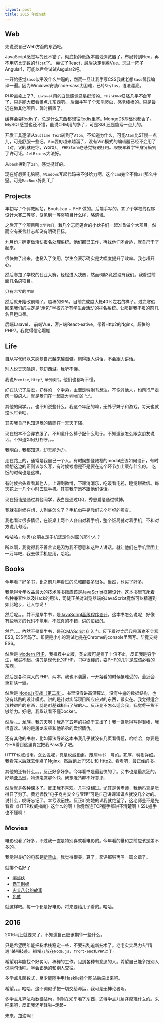 ```yaml
---
layout: post
title: 2015 年度总结
---
```


## Web

先说说自己Web方面的东西吧。

JavaScript感觉写的还不错了。彻底扔掉低版本脑残浏览器了。布局转到Flex，再不用坑比无数的`float`了。
尝试了React，最后决定倒腾Vue。玩过一阵子Angular1，可能以后会试试Angular2吧。

一开始感觉`Sass`似乎没什么牛逼的，然而一旦让我手写CSS我就老想`Sass`替我编译一遍。因为Windows安装node-sass太困难，已转`Stylus`，语法漂亮。

PHP直接上了7，`Laravel`用的自我感觉还是挺溜的。`ThinkPHP`已经几乎不会写了，只是能大概看懂点儿东西吧。
后面手写了个知乎爬虫，感觉棒棒的。只是最近在做其他项目，暂时搁置了。

缓存会耍Redis了，总是什么东西都想往Redis里塞。MongoDB基础也都会了。MySQL感觉也还不错，虽说ORM用的多了，可是SQL还是能写一点儿的。

开发工具逐渐从`Sublime Text`转到了`Atom`。不知道为什么，可能`Atom`比ST慢一点儿，可是舒服一些吧。`Vim`耍的越来越溜了，没有Vim模式的编辑器已经不会用了（对，说的就是你，Word）。
`PHPStorm`也感觉特别好用。顺便靠着学生身份搞到了许可证。`JetBrains`大法好。

从`bash`换到了`zsh`，感觉挺好的。

现在好想买电脑啊。`Windows`写起代码来不够给力啊。这个`cmd`完全不像`zsh`那么牛逼。可是`MacBook`好贵 T_T

## Projects

年初写了个评教网站，Bootstrap + PHP 做的。后端手写的。拿了个学校的程序设计大赛二等奖，没见到一等奖项目什么样，略遗憾。

之后开了个项目叫`大学狗们`，和几个志同道合的小伙子们一起准备做个大项目。然而空有豪言壮志却没有明确目标。

九月份才确定做活动报名处理系统。他们都已工作，再找他们不合适，就自己干了起来。

很快做了出来，也投入了使用。学生会表示确实是大幅度提升了效率。我也超开心。

然后参加了学校的创业大赛，轻松进入决赛，然而6选3竟然没有我们。我看过前面几名的项目。

只有大写的`不服`

然后就开始改前端了。超棒的SPA，目前完成度大概40%左右的样子。过完寒假回来我们的决定是"承包"学校的所有学生会活动的报名系统。让那群我不服的前几名目瞪口呆。

后端Laravel， 前端Vue，客户端React-native，带着Http2的Nginx，超快的PHP7。我觉得信心爆棚

## Life

自从写代码以来感觉自己越来越孤僻。懒得跟人讲话，不会跟人讲话。

别人说天天酷跑，梦幻西游。我听不懂。

我说`Promise`, `Http2`, `单例模式`。他们也都听不懂。

好在认识了启宏，好棒的一个学弟，主要是特别有想法。不像其他人，如同行尸走肉一般的人。就是我们在一起做`大学狗们`的 ^_^。

其他的同学。。。也不知说些什么。我这个年纪的嘛，无外乎妹子和游戏。每天也就这么过着吧。

其实我自己也知道我的情商在一天天下降。

现在根本不会穿衣服了，不知道什么裤子配什么鞋子。不知道该怎么跟女朋友说话。不知道如何打招呼。。。

我明白，我都知道。却无能为力。

走在路上的，通常是我自己一个人。有时候想登陆框的modal应该如何设计，有时候想这边的正则该怎么写，有时候考虑是不是要在这个环节加上缓存什么的。
吃饭的时候也是这样。

有时候抬头看看其他人。上课刷微博，下课消消乐，吃饭看电视，睡觉聊微信。每天花上十几个小时去玩手机。其实我宁愿不跟他们讲话。

现在搭讪是通过其他同学，表白是通过QQ，秀恩爱是通过微博。

我就有时候在想，人到底怎么了？手机似乎是我们这个年纪的所有。

我也看过很多情侣，在饭桌上两个人各自对着手机，整个饭局就对着手机，不和对方说几句话。

哈哈哈，你男/女朋友是手机还是你对面的那个人？

所以啊，我觉得我不善言谈是因为我不愿意和这种人讲话。就让他们在手机里困上一万年吧，我去做手机应用，哈哈。

## Books

今年看了好多书，比之前几年看过的总和都要多很多。当然，也买了好多。

我觉得今年收益最大的技术类书籍应该是[JavaScript框架设计](http://www.amazon.cn/JavaScript%E6%A1%86%E6%9E%B6%E8%AE%BE%E8%AE%A1-%E5%8F%B8%E5%BE%92%E6%AD%A3%E7%BE%8E/dp/B00JD96R2Y/ref=sr_1_1?ie=UTF8&qid=1451570486&sr=8-1&keywords=javascript+%E6%A1%86%E6%9E%B6%E8%AE%BE%E8%AE%A1)。这本书里充斥着各种兼容性以及Hack的用法，司徒正美对浏览器端的JavaScript竟然可以精通到如此地步，让人惊叹！

然后呢。。。并不是犀牛书，是[JavaScript高级程序设计](http://www.amazon.cn/JavaScript%E9%AB%98%E7%BA%A7%E7%A8%8B%E5%BA%8F%E8%AE%BE%E8%AE%A1-%E6%B3%BD%E5%8D%A1%E6%96%AF/dp/B007OQQVMY/ref=sr_1_1?ie=UTF8&qid=1451570615&sr=8-1&keywords=javascript+%E9%AB%98%E7%BA%A7%E7%A8%8B%E5%BA%8F%E8%AE%BE%E8%AE%A1)。这本书怎么说呢，好像有些地方的代码不能用，不过真的不错，讲的蛮细的。

然后。。。依然不是犀牛书，是[ECMAScript 6 入门](http://es6.ruanyifeng.com/#docs/intro)。反正看过之后我是再也不会写ES3, ES5代码了。即便是小小的测试也是在Chrome的console里面写。毕竟支持ES6。

然后是 [Modern PHP](http://www.amazon.cn/Modern-PHP-%E4%B9%94%E5%B8%8C%C2%B7%E6%B4%9B%E5%85%8B%E5%93%88%E7%89%B9/dp/B016MGW5G2/ref=sr_1_1?ie=UTF8&qid=1451570806&sr=8-1&keywords=modern+php)，我推荐中文版，英文版可是贵了十倍不止，反正我是穷学生，我买不起。讲的是现代化的PHP，书中很棒的，耍PHP的几乎是应该必看的东西。

然后是各种深入的PHP，两本。我也不装逼，一开始看的时候挺难受的。最近会重新读一遍。

然后是 [Node.js实战（第二季）](http://www.amazon.cn/Node-js%E5%AE%9E%E6%88%98-%E5%90%B4%E4%B8%AD%E9%AA%85/dp/B015RNAU5E/ref=sr_1_3?ie=UTF8&qid=1451571015&sr=8-3&keywords=node.js%E5%AE%9E%E6%88%98)。书里没有讲高深算法，没有牛逼的数据结构，也没有炫酷的设计模式。讲的是针对实际项目所应应对的东西，很实在。我觉得适合那种进阶的东西，就是对基础相当了解的人。反正是不怎么适合我，我觉得干货不够给力。好吧，我承认看不懂Docker。

然后。。。[龙族](http://www.amazon.cn/%E9%BE%99%E6%97%8F4%E5%A5%A5%E4%B8%81%E4%B9%8B%E6%B8%8A-%E6%B1%9F%E5%8D%97/dp/B0186O45KW/ref=sr_1_1?ie=UTF8&qid=1451571177&sr=8-1&keywords=%E9%BE%99%E6%97%8F4)。我的天啊！我追了五年的书终于又出了！我一直觉得写得很棒，我很喜欢。讲的是屠龙废柴和他弟弟的爱恨情仇。

还有其他的书啦，比如算法导论这本书我几乎就没有几页看得懂，哈哈哈，你要是个HR看到这里肯定把我Pass掉了吧。

HTTP权威指南，怎么说呢，真是权威指南，跟犀牛书一号的。死厚，特别详细。我看完以后就去倒腾了Nginx，然后跑上了SSL 和 Http2。看看吧，最正经的书。

其他的还有什么。。。反正好多好多。今年看书是最勤快的了。买书也是最疯狂的。好烦[亚马逊](http://z.cn)，物流速度那么快，我想退货都不好意思。

然后就是各种课本了。反正我不喜欢。几乎没翻过。尤其是黄老师，我他妈真是觉得日了狗了。黄老师教"电子商务安全与管理"可是自己讲课知识点就没几个对的。说什么，哎呀忘记了。幸亏没记住。反正听完她的课我就绝望了，这老师是不是先看看《HTTP权威指南》这什么的啊！你竟然连TCP握手都讲不清楚啊！SSL握手也不懂啊！

## Movies

电影也看了好多，不过我一直是特别喜欢看电影的。今年看的量和之前应该是差不多的。

我觉得最好的电影是[断背山](http://movie.douban.com/subject/1418834/)。我觉得很美。算了，影评都够再写一篇文章了。

就排个名好了

* [蝙蝠侠](http://movie.douban.com/subject/3395373/)
* [霸王别姬](http://movie.douban.com/subject/1291546/)
* [忠犬八公的故事](http://movie.douban.com/subject/3011091/)
* [色戒](http://movie.douban.com/subject/1828115/)

就这样吧。每一个都是好电影。将来要给儿子看的。哈哈。

## 2016

2016马上就要来了。不知道自己应该期待一些什么。

只是希望明年能把技术栈稳定一些，不要去乱追新技术了。老老实实尽力去"精通"某项技能。把精力放在`Node.js`，`front-end`和`PHP`上了。

希望明年能找个好实习，棒棒的工作。见到各种有意思的人。希望自己能多跟别人说两句话吧。学会正确的和别人交往。

多学点儿函数式，至少能随手用Hasklle撸个网站后端出来吧。

希望。。。哈哈，这个词似乎把一切交给命运，我可是无神论者啊。

多学点儿算法和数据结构，刚刚在知乎看了东西，还得学点儿编译原理什么的。来吧来吧，反正我还年轻啦~走起~

未来，加油啊！